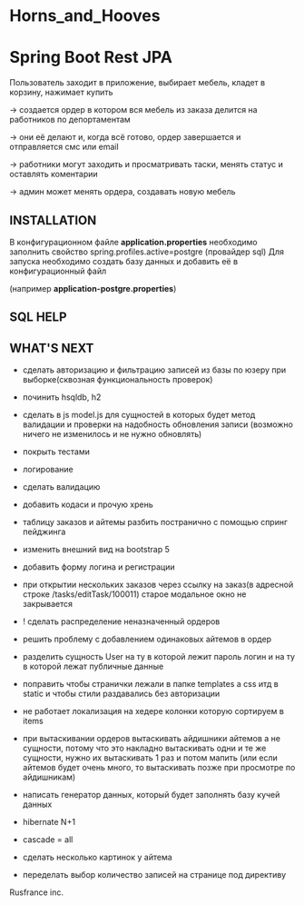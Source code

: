 # Horns_and_Hooves

Spring Boot Rest JPA
=============================
Пользователь заходит в приложение, выбирает мебель, кладет в корзину, нажимает купить 

-> создается ордер в котором вся мебель из заказа делится на работников по депортаментам

-> они её делают и, когда всё готово, ордер завершается и отправляется смс или email

-> работники могут заходить и просматривать таски, менять статус и оставлять коментарии

-> админ может менять ордера, создавать новую мебель

INSTALLATION
------------
В конфигурационном файле <b>application.properties</b> необходимо заполнить свойство 
spring.profiles.active=postgre (провайдер sql)
Для запуска необходимо создать базу данных и добавить её в конфигурационный файл 

(например <b>application-postgre.properties</b>)

SQL HELP
-----------

WHAT'S NEXT
-----------
- сделать авторизацию и фильтрацию записей из базы по юзеру при выборке(сквозная функциональность проверок)
- починить hsqldb, h2
- сделать в js model.js для сущностей в которых будет метод валидации и проверки на надобность обновления записи
  (возможно ничего не изменилось и не нужно обновлять)
- покрыть тестами
- логирование
- сделать валидацию
- добавить кодаси и прочую хрень
- таблицу заказов и айтемы разбить постранично с помощью спринг пейджинга
- изменить внешний вид на bootstrap 5
- добавить форму логина и регистрации
- при открытии нескольких заказов через ссылку на заказ(в адресной строке /tasks/editTask/100011)
    старое модальное окно  не закрывается
- ! сделать распределение неназначенный ордеров
- решить проблему с добавлением одинаковых айтемов в ордер
- разделить сущность User на ту в которой лежит пароль логин и на ту в которой лежат публичные данные
- поправить чтобы странички лежали в папке templates а css итд в static и чтобы стили раздавались без авторизации
- не работает локализация на хедере колонки которую сортируем в items

- при вытаскивании ордеров вытаскивать айдишники айтемов а не сущности, потому что это накладно вытаскивать одни и те же сущности, 
    нужно их вытаскивать 1 раз и потом мапить (или если айтемов будет очень много, то вытаскивать позже при просмотре по айдишникам)
- написать генератор данных, который будет заполнять базу кучей данных
- hibernate N+1
- cascade = all
- сделать несколько картинок у айтема
- переделать выбор количество записей на странице под директиву

Rusfrance inc.
